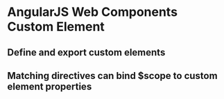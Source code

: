 # AngularJS Web Components Custom Element

## Define and export custom elements

## Matching directives can bind $scope to custom element properties

